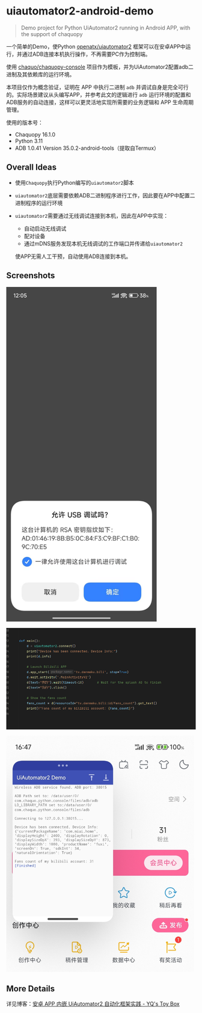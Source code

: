 # uiautomator2-android-demo

> Demo project for Python UiAutomator2 running in Android APP, with the support of chaquopy

一个简单的Demo，使Python [openatx/uiautomator2](https://github.com/openatx/uiautomator2) 框架可以在安卓APP中运行，并通过ADB连接本机执行操作，不再需要PC作为控制端。

使用 [chaquo/chaquopy-console](https://github.com/chaquo/chaquopy-console) 项目作为模板，并为UiAutomator2配置adb二进制及其依赖库的运行环境。

本项目仅作为概念验证，证明在 APP 中执行二进制 `adb` 并调试自身是完全可行的。实际场景建议从头编写APP，并参考此文的逻辑进行 `adb` 运行环境的配置和ADB服务的自动连接，这样可以更灵活地实现所需要的业务逻辑和 APP 生命周期管理。

使用的版本号：

- Chaquopy 16.1.0
- Python 3.11
- ADB 1.0.41 Version 35.0.2-android-tools（提取自Termux）

## Overall Ideas

- 使用`Chaquopy`执行Python编写的`uiautomator2`脚本

- `uiautomator2`底层需要依赖ADB二进制程序进行工作，因此要在APP中配置二进制程序的运行环境

- `uiautomator2`需要通过无线调试连接到本机，因此在APP中实现：

  - 自动启动无线调试
  - 配对设备
  - 通过mDNS服务发现本机无线调试的工作端口并传递给`uiautomator2`

  使APP无需人工干预，自动使用ADB连接到本机。

## Screenshots

<img src="docs/1.jpg" width="400" />

![](docs/2.png)

<img src="docs/3.jpg" width="500" />

## More Details

详见博客：[安卓 APP 内嵌 UiAutomator2 自动化框架实践 - YQ's Toy Box](https://blog.openyq.top/posts/35685/)
